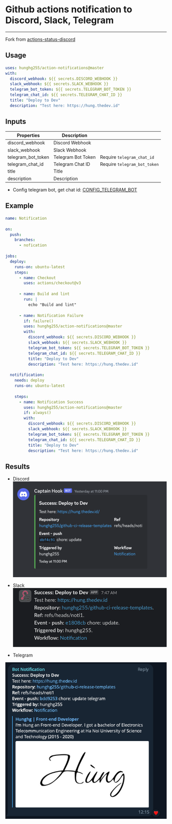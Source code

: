 # Github actions notification to Discord, Slack, Telegram

---

Fork from [actions-status-discord](https://github.com/sarisia/actions-status-discord)

## Usage

```yaml
uses: hunghg255/action-notifications@master
with:
  discord_webhook: ${{ secrets.DISCORD_WEBHOOK }}
  slack_webhook: ${{ secrets.SLACK_WEBHOOK }}
  telegram_bot_token: ${{ secrets.TELEGRAM_BOT_TOKEN }}
  telegram_chat_id: ${{ secrets.TELEGRAM_CHAT_ID }}
  title: "Deploy to Dev"
  description: "Test here: https://hung.thedev.id"
```


## Inputs
| Properties           | Description        |                            |
| -------------------- | ------------------ | :------------------------- |
| discord\_webhook     | Discord Webhook    |                            |
| slack\_webhook       | Slack Webhook      |                            |
| telegram\_bot\_token | Telegram Bot Token | Require `telegram_chat_id` |
| telegram\_chat\_id   | Telegram Chat ID   | Require `telegram_bot_token` |
| title                | Title              |                            |
| description          | Description        |                            |

- Config telegram bot, get chat id: [CONFIG_TELEGRAM_BOT](https://github.com/hunghg255/action-notifications/blob/master/CONFIG_TELEGRAM_BOT.md)

## Example
```yaml
name: Notification

on:
  push:
    branches:
      - nofication

jobs:
  deploy:
    runs-on: ubuntu-latest
    steps:
      - name: Checkout
        uses: actions/checkout@v3

      - name: Build and lint
        run: |
          echo "Build and lint"

      - name: Notification Failure
        if: failure()
        uses: hunghg255/action-notifications@master
        with:
          discord_webhook: ${{ secrets.DISCORD_WEBHOOK }}
          slack_webhook: ${{ secrets.SLACK_WEBHOOK }}
          telegram_bot_token: ${{ secrets.TELEGRAM_BOT_TOKEN }}
          telegram_chat_id: ${{ secrets.TELEGRAM_CHAT_ID }}
          title: "Deploy to Dev"
          description: "Test here: https://hung.thedev.id"

  notifification:
    needs: deploy
    runs-on: ubuntu-latest

    steps:
      - name: Notification Success
        uses: hunghg255/action-notifications@master
        if: always()
        with:
          discord_webhook: ${{ secrets.DISCORD_WEBHOOK }}
          slack_webhook: ${{ secrets.SLACK_WEBHOOK }}
          telegram_bot_token: ${{ secrets.TELEGRAM_BOT_TOKEN }}
          telegram_chat_id: ${{ secrets.TELEGRAM_CHAT_ID }}
          title: "Deploy to Dev"
          description: "Test here: https://hung.thedev.id"
```


## Results

- Discord
![Discord](./assets/discord.png)


- Slack
![Slack](./assets/slack.png)


- Telegram

![Telegram](./assets/telegram.png)
